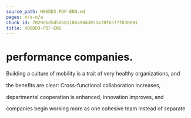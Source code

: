 ```yaml
---
source_path: H06DD3-PDF-ENG.md
pages: n/a-n/a
chunk_id: 7029d6d5d5db81186a9843851a78f65f7f830891
title: H06DD3-PDF-ENG
---
```

# performance companies.

Building a culture of mobility is a trait of very healthy organizations, and

the beneﬁts are clear: Cross-functional collaboration increases,

departmental cooperation is enhanced, innovation improves, and

companies begin working more as one cohesive team instead of separate

